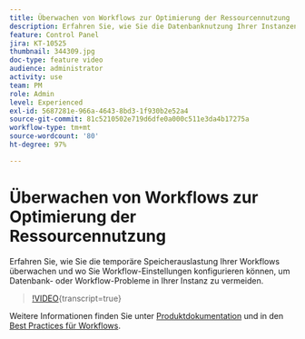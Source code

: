 ```yaml
---
title: Überwachen von Workflows zur Optimierung der Ressourcennutzung
description: Erfahren Sie, wie Sie die Datenbanknutzung Ihrer Instanzen überwachen.
feature: Control Panel
jira: KT-10525
thumbnail: 344309.jpg
doc-type: feature video
audience: administrator
activity: use
team: PM
role: Admin
level: Experienced
exl-id: 5687281e-966a-4643-8bd3-1f930b2e52a4
source-git-commit: 81c5210502e719d6dfe0a000c511e3da4b17275a
workflow-type: tm+mt
source-wordcount: '80'
ht-degree: 97%

---
```


# Überwachen von Workflows zur Optimierung der Ressourcennutzung

Erfahren Sie, wie Sie die temporäre Speicherauslastung Ihrer Workflows überwachen und wo Sie Workflow-Einstellungen konfigurieren können, um Datenbank- oder Workflow-Probleme in Ihrer Instanz zu vermeiden.

>[!VIDEO](https://video.tv.adobe.com/v/344309/?learn=on){transcript=true}

Weitere Informationen finden Sie unter [Produktdokumentation](https://experienceleague.adobe.com/docs/control-panel/using/performance-monitoring/database-monitoring/workflow-monitoring.html?lang=de) und in den [Best Practices für Workflows](https://experienceleague.adobe.com/docs/campaign-classic/using/automating-with-workflows/introduction/workflow-best-practices.html?lang=de).
